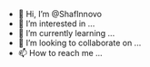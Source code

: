 - 👋 Hi, I’m @ShafInnovo
- 👀 I’m interested in ...
- 🌱 I’m currently learning ...
- 💞️ I’m looking to collaborate on ...
- 📫 How to reach me ...

<!---
ShafInnovo/ShafInnovo is a ✨ special ✨ repository because its `README.md` (this file) appears on your GitHub profile.
You can click the Preview link to take a look at your changes.
--->
